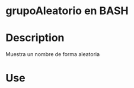 # grupoAleatorio en BASH

# Description
Muestra un nombre de forma aleatoria

# Use
```/bin/bash grupoAleatorio {names}.txt
```
